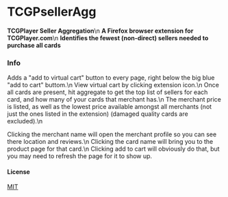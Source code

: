 # TCGPsellerAgg
__TCGPlayer Seller Aggregation__\n
__A Firefox browser extension for TCGPlayer.com__\n
__Identifies the fewest (non-direct) sellers needed to purchase all cards__

### Info
Adds a "add to virtual cart" button to every page, right below the big blue "add to cart" buttom.\n
View virtual cart by clicking extension icon.\n
Once all cards are present, hit aggregate to get the top list of sellers for each card, and how many of your cards that merchant has.\n
The merchant price is listed, as well as the lowest price available amongst all merchants (not just the ones listed in the extension) (damaged quality cards are excluded).\n

Clicking the merchant name will open the merchant profile so you can see there location and reviews.\n
Clicking the card name will bring you to the product page for that card.\n
Clicking add to cart will obviously do that, but you may need to refresh the page for it to show up.

#### License
[MIT](LICENSE)
